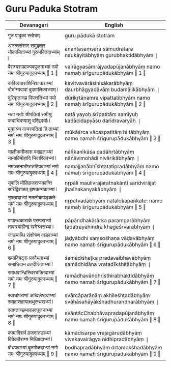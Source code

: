 # Guru Paduka Stotram

| Devanagari | English |
| ------ | ------ |
|  |  |
| गुरु पादुका स्तोत्रम्   | guru pādukā stotram   |
|  |  |
| अनन्तसंसार समुद्रतार नौकायिताभ्यां गुरुभक्तिदाभ्याम् ❘   | anantasaṃsāra samudratāra naukāyitābhyāṃ gurubhaktidābhyām ❘   |
| वैराग्यसाम्राज्यदपूजनाभ्यां नमो नमः श्रीगुरुपादुकाभ्याम् ‖ 1 ‖   | vairāgyasāmrājyadapūjanābhyāṃ namo namaḥ śrīgurupādukābhyām ‖ 1 ‖   |
|  |  |
| कवित्ववाराशिनिशाकराभ्यां दौर्भाग्यदावां बुदमालिकाभ्याम् ❘   | kavitvavārāśiniśākarābhyāṃ daurbhāgyadāvāṃ budamālikābhyām ❘   |
| दूरिकृतानम्र विपत्ततिभ्यां नमो नमः श्रीगुरुपादुकाभ्याम् ‖ 2 ‖   | dūrikṛtānamra vipattatibhyāṃ namo namaḥ śrīgurupādukābhyām ‖ 2 ‖   |
|  |  |
| नता ययोः श्रीपतितां समीयुः कदाचिदप्याशु दरिद्रवर्याः ❘   | natā yayoḥ śrīpatitāṃ samīyuḥ kadācidapyāśu daridravaryāḥ ❘   |
| मूकाश्र्च वाचस्पतितां हि ताभ्यां नमो नमः श्रीगुरुपादुकाभ्याम् ‖ 3 ‖   | mūkāśrca vācaspatitāṃ hi tābhyāṃ namo namaḥ śrīgurupādukābhyām ‖ 3 ‖   |
|  |  |
| नालीकनीकाश पदाहृताभ्यां नानाविमोहादि निवारिकाभ्यां ❘   | nālīkanīkāśa padāhṛtābhyāṃ nānāvimohādi nivārikābhyāṃ ❘   |
| नमज्जनाभीष्टततिप्रदाभ्यां नमो नमः श्रीगुरुपादुकाभ्याम् ‖ 4 ‖   | namajjanābhīśhṭatatipradābhyāṃ namo namaḥ śrīgurupādukābhyām ‖ 4 ‖   |
|  |  |
| नृपालि मौलिव्रजरत्नकान्ति सरिद्विराजत् झषकन्यकाभ्यां ❘   | nṛpāli maulivrajaratnakānti saridvirājat jhaśhakanyakābhyāṃ ❘   |
| नृपत्वदाभ्यां नतलोकपङ्कते: नमो नमः श्रीगुरुपादुकाभ्याम् ‖ 5 ‖   | nṛpatvadābhyāṃ natalokapaṅkate: namo namaḥ śrīgurupādukābhyām ‖ 5 ‖   |
|  |  |
| पापान्धकारार्क परम्पराभ्यां तापत्रयाहीन्द्र खगेश्र्वराभ्यां ❘   | pāpāndhakārārka paramparābhyāṃ tāpatrayāhīndra khageśrvarābhyāṃ ❘   |
| जाड्याब्धि संशोषण वाडवाभ्यां नमो नमः श्रीगुरुपादुकाभ्याम् ‖ 6 ‖   | jāḍyābdhi saṃśośhaṇa vāḍavābhyāṃ namo namaḥ śrīgurupādukābhyām ‖ 6 ‖   |
|  |  |
| शमादिषट्क प्रदवैभवाभ्यां समाधिदान व्रतदीक्षिताभ्यां ❘   | śamādiśhaṭka pradavaibhavābhyāṃ samādhidāna vratadīkśhitābhyāṃ ❘   |
| रमाधवान्ध्रिस्थिरभक्तिदाभ्यां नमो नमः श्रीगुरुपादुकाभ्याम् ‖ 7 ‖   | ramādhavāndhristhirabhaktidābhyāṃ namo namaḥ śrīgurupādukābhyām ‖ 7 ‖   |
|  |  |
| स्वार्चापराणां अखिलेष्टदाभ्यां स्वाहासहायाक्षधुरन्धराभ्यां ❘   | svārcāparāṇāṃ akhileśhṭadābhyāṃ svāhāsahāyākśhadhurandharābhyāṃ ❘   |
| स्वान्ताच्छभावप्रदपूजनाभ्यां नमो नमः श्रीगुरुपादुकाभ्याम् ‖ 8 ‖   | svāntācChabhāvapradapūjanābhyāṃ namo namaḥ śrīgurupādukābhyām ‖ 8 ‖   |
|  |  |
| कामादिसर्प व्रजगारुडाभ्यां विवेकवैराग्य निधिप्रदाभ्यां ❘   | kāmādisarpa vrajagāruḍābhyāṃ vivekavairāgya nidhipradābhyāṃ ❘   |
| बोधप्रदाभ्यां दृतमोक्षदाभ्यां नमो नमः श्रीगुरुपादुकाभ्याम् ‖ 9 ‖   | bodhapradābhyāṃ dṛtamokśhadābhyāṃ namo namaḥ śrīgurupādukābhyām ‖ 9 ‖   |
|  |  |
